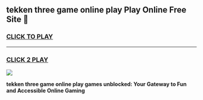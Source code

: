
## tekken three game online play Play Online Free Site 👋
<h3>
<a href="https://download.freeplayer.one?title=tekken_three_game_online_play&ref=21F">CLICK TO PLAY</a></h3>
<hr>

<h3>
<a href="https://download.freeplayer.one?title=tekken_three_game_online_play&ref=21F">CLICK 2 PLAY</a>
  
</h3>

<a href="https://download.freeplayer.one?title=tekken_three_game_online_play&ref=21F"><img src="https://cdnb.artstation.com/p/assets/images/images/032/539/853/original/anto-thomas-button-gif.gif"></a>


**tekken three game online play games unblocked: Your Gateway to Fun and Accessible Online Gaming**
